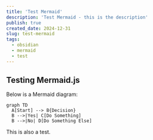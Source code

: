 ```yaml
---
title: 'Test Mermaid'
description: 'Test Mermaid - this is the description'
publish: true
created_date: 2024-12-31
slug: test-mermaid
tags:
  - obsidian
  - mermaid
  - test
---
```


## Testing Mermaid.js

Below is a Mermaid diagram:

```mermaid
graph TD
  A[Start] --> B{Decision}
  B -->|Yes| C[Do Something]
  B -->|No| D[Do Something Else]
```

This is also a test.
